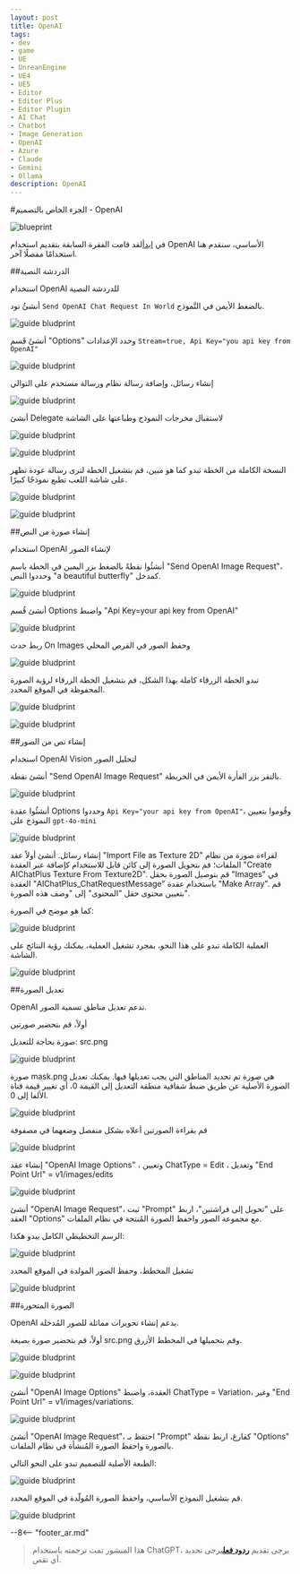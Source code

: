 ```yaml
---
layout: post
title: OpenAI
tags:
- dev
- game
- UE
- UnreanEngine
- UE4
- UE5
- Editor
- Editor Plus
- Editor Plugin
- AI Chat
- Chatbot
- Image Generation
- OpenAI
- Azure
- Claude
- Gemini
- Ollama
description: OpenAI
---
```


<meta property="og:title" content="UE 插件 AIChatPlus 使用说明 - 蓝图篇 - OpenAI" />

#الجزء الخاص بالتصميم - OpenAI

![blueprint](assets/img/2024-ue-aichatplus/usage/blueprint/openai_all.png)

في [ابدأ](ue-插件-AIChatPlus-Usage-Blueprint-GetStarted.md)لقد قامت الفقرة السابقة بتقديم استخدام OpenAI الأساسي، سنقدم هنا استخدامًا مفصلًا آخر.

##الدردشة النصية

استخدام OpenAI للدردشة النصية

أنشئُ نود `Send OpenAI Chat Request In World` بالضغط الأيمن في النَّموذج.

![guide bludprint](assets/img/2024-ue-aichatplus/guide_openai_blueprint_1.png)

أنشئَ قَسم "Options" وحدد الإعدادات `Stream=true, Api Key="you api key from OpenAI"`

![guide bludprint](assets/img/2024-ue-aichatplus/guide_openai_blueprint_2.png)

إنشاء رسائل، وإضافة رسالة نظام ورسالة مستخدم على التوالي

![guide bludprint](assets/img/2024-ue-aichatplus/guide_blueprint_4.png)

أنشئ Delegate لاستقبال مخرجات النموذج وطباعتها على الشاشة

![guide bludprint](assets/img/2024-ue-aichatplus/guide_blueprint_5.png)

![guide bludprint](assets/img/2024-ue-aichatplus/guide_blueprint_6.png)

النسخة الكاملة من الخطة تبدو كما هو مبين، قم بتشغيل الخطة لترى رسالة عودة تظهر على شاشة اللعب تطبع نموذجًا كبيرًا.

![guide bludprint](assets/img/2024-ue-aichatplus/guide_openai_blueprint_3.png)

![guide bludprint](assets/img/2024-ue-aichatplus/guide_openai_blueprint_4.png)

##إنشاء صورة من النص

استخدام OpenAI لإنشاء الصور

أنشئُوا نقطةً بالضغط بزر اليمين في الخطة باسم "Send OpenAI Image Request"، وحددوا النص "a beautiful butterfly" كمدخل.

![guide bludprint](assets/img/2024-ue-aichatplus/guide_openai_image_blueprint_1.png)

أنشئ قُسم Options واضبط "Api Key=your api key from OpenAI"

![guide bludprint](assets/img/2024-ue-aichatplus/guide_openai_image_blueprint_2.png)

ربط حدث On Images وحفظ الصور في القرص المحلي

![guide bludprint](assets/img/2024-ue-aichatplus/guide_openai_image_blueprint_3.png)

تبدو الخطة الزرقاء كاملة بهذا الشكل، قم بتشغيل الخطة الزرقاء لرؤية الصورة المحفوظة في الموقع المحدد.

![guide bludprint](assets/img/2024-ue-aichatplus/guide_openai_image_blueprint_4.png)

![guide bludprint](assets/img/2024-ue-aichatplus/guide_openai_image_blueprint_5.png)

##إنشاء نص من الصور

استخدام OpenAI Vision لتحليل الصور

أنشئ نقطة "Send OpenAI Image Request" بالنقر بزر الفأرة الأيمن في الخريطة.

![guide bludprint](assets/img/2024-ue-aichatplus/usage/blueprint/getstarted_vision_1.png)

أنشئُوا عقدة Options وحددوا `Api Key="your api key from OpenAI"`، وقُوموا بتعيين النموذج على `gpt-4o-mini`

![guide bludprint](assets/img/2024-ue-aichatplus/usage/blueprint/getstarted_vision_2.png)

إنشاء رسائل.
أنشئ أولاً عقد "Import File as Texture 2D" لقراءة صورة من نظام الملفات؛
قم بتحويل الصورة إلى كائن قابل للاستخدام كإضافة عبر العقدة "Create AIChatPlus Texture From Texture2D".
قم بتوصيل الصورة بحقل "Images" في العقدة "AIChatPlus_ChatRequestMessage" باستخدام عقدة "Make Array".
قم بتعيين محتوى حقل "المحتوى" إلى "وصف هذه الصورة".

كما هو موضح في الصورة:

![guide bludprint](assets/img/2024-ue-aichatplus/usage/blueprint/getstarted_vision_3.png)

العملية الكاملة تبدو على هذا النحو، بمجرد تشغيل العملية، يمكنك رؤية النتائج على الشاشة.

![guide bludprint](assets/img/2024-ue-aichatplus/usage/blueprint/getstarted_vision_4.png)

##تعديل الصورة

OpenAI تدعم تعديل مناطق تسمية الصور.

أولاً، قم بتحضير صورتين

صورة بحاجة للتعديل: src.png

![guide bludprint](assets/img/2024-ue-aichatplus/usage/blueprint/openai_image_edit_1.png)

صورة mask.png هي صورة تم تحديد المناطق التي يجب تعديلها فيها. يمكنك تعديل الصورة الأصلية عن طريق ضبط شفافية منطقة التعديل إلى القيمة 0، أي تغيير قيمة قناة الألفا إلى 0.

![guide bludprint](assets/img/2024-ue-aichatplus/usage/blueprint/openai_image_edit_2.png)

قم بقراءة الصورتين أعلاه بشكل منفصل وضعهما في مصفوفة

![guide bludprint](assets/img/2024-ue-aichatplus/usage/blueprint/openai_image_edit_3.png)

إنشاء عقد "OpenAI Image Options" ، وتعيين ChatType = Edit ، وتعديل "End Point Url" = v1/images/edits

![guide bludprint](assets/img/2024-ue-aichatplus/usage/blueprint/openai_image_edit_4.png)

أنشئ "OpenAI Image Request"، ثبت "Prompt" على "تحويل إلى فراشتين"، اربط العقد "Options" مع مجموعة الصور واحفظ الصورة المُنتجة في نظام الملفات.

الرسم التخطيطي الكامل يبدو هكذا:

![guide bludprint](assets/img/2024-ue-aichatplus/usage/blueprint/openai_image_edit_5.png)

تشغيل المخطط، وحفظ الصور المولدة في الموقع المحدد

![guide bludprint](assets/img/2024-ue-aichatplus/usage/blueprint/openai_image_edit_6.png)

##الصورة المتحورة

OpenAI يدعم إنشاء تحويرات مماثلة للصور المُدخلة.

أولاً، قم بتحضير صورة بصيغة src.png وقم بتحميلها في المخطط الأزرق.

![guide bludprint](assets/img/2024-ue-aichatplus/usage/blueprint/openai_image_edit_1.png)

![guide bludprint](assets/img/2024-ue-aichatplus/usage/blueprint/openai_image_variation_1.png)

أنشئ "OpenAI Image Options" العقدة، واضبط ChatType = Variation، وغير "End Point Url" = v1/images/variations.

![guide bludprint](assets/img/2024-ue-aichatplus/usage/blueprint/openai_image_variation_2.png)

أنشئ "OpenAI Image Request"، احتفظ بـ "Prompt" كفارغ، اربط نقطة "Options" بالصورة واحفظ الصورة المُنشأة في نظام الملفات.

الطبعة الأصلية للتصميم تبدو على النحو التالي:

![guide bludprint](assets/img/2024-ue-aichatplus/usage/blueprint/openai_image_variation_3.png)

قم بتشغيل النموذج الأساسي، واحفظ الصورة المُولّدة في الموقع المحدد.

![guide bludprint](assets/img/2024-ue-aichatplus/usage/blueprint/openai_image_variation_4.png)

--8<-- "footer_ar.md"


> هذا المنشور تمت ترجمته باستخدام ChatGPT، يرجى تقديم [**ردود فعل**](https://github.com/disenone/wiki_blog/issues/new)يرجى تحديد أي نقص. 
